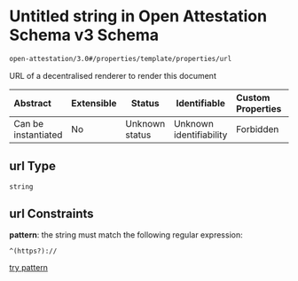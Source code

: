 # Untitled string in Open Attestation Schema v3 Schema

```txt
open-attestation/3.0#/properties/template/properties/url
```

URL of a decentralised renderer to render this document


| Abstract            | Extensible | Status         | Identifiable            | Custom Properties | Additional Properties | Access Restrictions | Defined In                                                                       |
| :------------------ | ---------- | -------------- | ----------------------- | :---------------- | --------------------- | ------------------- | -------------------------------------------------------------------------------- |
| Can be instantiated | No         | Unknown status | Unknown identifiability | Forbidden         | Allowed               | none                | [tradetrust.schema.json\*](../out/tradetrust.schema.json "open original schema") |

## url Type

`string`

## url Constraints

**pattern**: the string must match the following regular expression: 

```regexp
^(https?)://
```

[try pattern](https://regexr.com/?expression=%5E(https%3F)%3A%2F%2F "try regular expression with regexr.com")
